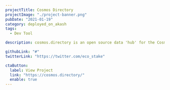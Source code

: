 ```yaml
---
projectTitle: Cosmos Directory
projectImage: "./project-banner.png"
pubDate: "2021-01-19"
category: deployed_on_akash
tags:
  - Dev Tool

description: cosmos.directory is an open source data 'hub' for the Cosmos. Cosmos Directory displays powered by the Akash logo on their homepage, indicating they are hosted on Akash.

githubLink: "#"
twitterLink: "https://twitter.com/eco_stake"

ctaButton:
  label: View Project
  link: "https://cosmos.directory/"
  enable: true
---
```

